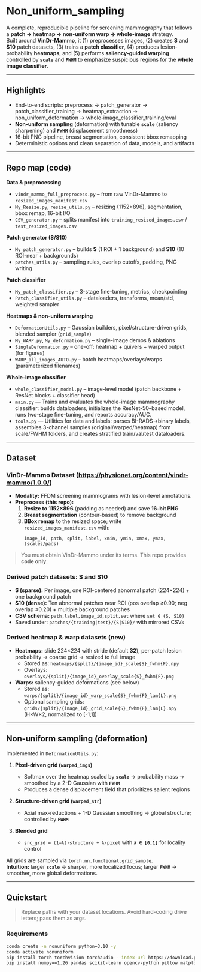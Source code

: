 # Non_uniform_sampling

A complete, reproducible pipeline for screening mammography that follows a **patch → heatmap → non-uniform warp → whole-image** strategy.  
Built around **VinDr-Mammo**, it (1) preprocesses images, (2) creates **S** and **S10** patch datasets, (3) trains a **patch classifier**, (4) produces lesion-probability **heatmaps**, and (5) performs **saliency-guided warping** controlled by **`scale`** and **`FWHM`** to emphasize suspicious regions for the **whole image classifier**.

---

## Highlights

- End-to-end scripts: preprocess → patch_generator → patch_classifier_training → heatmap_extraction → non_uniform_deformation → whole-image_classifier_training/eval  
- **Non-uniform sampling** (deformation) with tunable **`scale`** (saliency sharpening) and **`FWHM`** (displacement smoothness)  
- 16-bit PNG pipeline, breast segmentation, consistent bbox remapping  
- Deterministic options and clean separation of data, models, and artifacts

---

## Repo map (code)

**Data & preprocessing**
- `vindr_mammo_full_preprocess.py` – from raw VinDr-Mammo to `resized_images_manifest.csv`
- `My_Resize.py`, `resize_utils.py` – resizing (1152×896), segmentation, bbox remap, 16-bit I/O
- `CSV_generator.py` – splits manifest into `training_resized_images.csv` / `test_resized_images.csv`

**Patch generator (S/S10)**
- `My_patch_generator.py` – builds **S** (1 ROI + 1 background) and **S10** (10 ROI-near + backgrounds)
- `patches_utils.py` – sampling rules, overlap cutoffs, padding, PNG writing

**Patch classifier**
- `My_patch_classifier.py` – 3-stage fine-tuning, metrics, checkpointing
- `Patch_classifier_utils.py` – dataloaders, transforms, mean/std, weighted sampler

**Heatmaps & non-uniform warping**
- `DeformationUtils.py` – Gaussian builders, pixel/structure-driven grids, blended sampler (`grid_sample`)
- `My_WARP.py`, `My_deformation.py` – single-image demos & ablations
- `SingleDeformation.py` – one-off: heatmap + quivers + warped output (for figures)
- `WARP_all_images_AUTO.py` – batch heatmaps/overlays/warps (parameterized filenames)

**Whole-image classifier**
- `whole_classifier_model.py` – image-level model (patch backbone + ResNet blocks + classifier head)
- `main.py` — Trains and evaluates the whole-image mammography classifier: builds dataloaders, initializes the ResNet-50–based model, runs two-stage fine-tuning, and reports accuracy/AUC.
- `tools.py` — Utilities for data and labels: parses BI-RADS→binary labels, assembles 3-channel samples (original/warped/heatmap) from scale/FWHM folders, and creates stratified train/val/test dataloaders.

---

## Dataset

### VinDr-Mammo Dataset (https://physionet.org/content/vindr-mammo/1.0.0/)
- **Modality:** FFDM screening mammograms with lesion-level annotations.  
- **Preprocess (this repo):**
  1. **Resize to 1152×896** (padding as needed) and save **16-bit PNG**
  2. **Breast segmentation** (contour-based) to remove background
  3. **BBox remap** to the resized space; write `resized_images_manifest.csv` with:
     ```
     image_id, path, split, label, xmin, ymin, xmax, ymax, (scales/pads)
     ```
> You must obtain VinDr-Mammo under its terms. This repo provides **code only**.

### Derived patch datasets: **S** and **S10**
- **S (sparse):** Per image, one ROI-centered abnormal patch (224×224) + one background patch  
- **S10 (dense):** Ten abnormal patches near ROI (pos overlap ≥0.90; neg overlap ≤0.20) + multiple background patches  
- **CSV schema:** `path,label,image_id,split,set` where `set ∈ {S, S10}`  
- Saved under: `patches/{training|test}/{S|S10}/` with mirrored CSVs

### Derived heatmap & warp datasets (new)
- **Heatmaps:** slide 224×224 with stride (default **32**), per-patch lesion probability → coarse grid → resized to full image  
  - Stored as: `heatmaps/{split}/{image_id}_scale{S}_fwhm{F}.npy`  
  - Overlays: `overlays/{split}/{image_id}_overlay_scale{S}_fwhm{F}.png`
- **Warps:** saliency-guided deformations (see below)  
  - Stored as: `warps/{split}/{image_id}_warp_scale{S}_fwhm{F}_lam{L}.png`  
  - Optional sampling grids: `grids/{split}/{image_id}_grid_scale{S}_fwhm{F}_lam{L}.npy` (H×W×2, normalized to [-1,1])

---

## Non-uniform sampling (deformation)

Implemented in `DeformationUtils.py`:

1. **Pixel-driven grid (`warped_imgs`)**  
   - Softmax over the heatmap scaled by **`scale`** → probability mass → smoothed by a 2-D Gaussian with **`FWHM`**  
   - Produces a dense displacement field that prioritizes salient regions

2. **Structure-driven grid (`warped_str`)**  
   - Axial max-reductions + 1-D Gaussian smoothing → global structure; controlled by **`FWHM`**

3. **Blended grid**  
   - `src_grid = (1−λ)·structure + λ·pixel` with **`λ ∈ [0,1]`** for locality control

All grids are sampled via `torch.nn.functional.grid_sample`.  
**Intuition:** larger **`scale`** → sharper, more localized focus; larger **`FWHM`** → smoother, more global deformations.

---

## Quickstart

> Replace paths with your dataset locations. Avoid hard-coding drive letters; pass them as args.

### Requirements
```bash
conda create -n nonuniform python=3.10 -y
conda activate nonuniform
pip install torch torchvision torchaudio --index-url https://download.pytorch.org/whl/cu121
pip install numpy==1.26 pandas scikit-learn opencv-python pillow matplotlib pyyaml tqdm tensorboard albumentations torchmetrics rich pydicom
